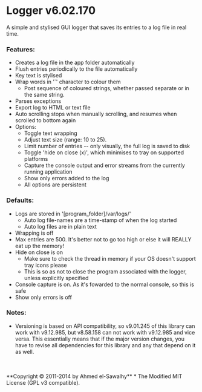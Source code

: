 Logger v6.02.170
================

A simple and stylised GUI logger that saves its entries to a log file in real time.

### Features:

  + Creates a log file in the app folder automatically
  + Flush entries periodically to the file automatically
  + Key text is stylised
  + Wrap words in '`' character to colour them
	+ Post sequence of coloured strings, whether passed separate or in the same string.
  + Parses exceptions
  + Export log to HTML or text file
  + Auto scrolling stops when manually scrolling, and resumes when scrolled to bottom again
  + Options:
	+ Toggle text wrapping
	+ Adjust text size (range: 10 to 25).
	+ Limit number of entries -- only visually, the full log is saved to disk
	+ Toggle 'hide on close (x)', which minimises to tray on supported platforms
	+ Capture the console output and error streams from the currently running application
	+ Show only errors added to the log
	+ All options are persistent

### Defaults:

  + Logs are stored in '[program_folder]/var/logs/'
	+ Auto log file-names are a time-stamp of when the log started
	+ Auto log files are in plain text
  + Wrapping is off
  + Max entries are 500. It's better not to go too high or else it will REALLY eat up the memory!
  + Hide on close is on
	+ Make sure to check the thread in memory if your OS doesn't support tray icons please
	+ This is so as not to close the program associated with the logger, unless explicitly specified
  + Console capture is on. As it's fowarded to the normal console, so this is safe
  + Show only errors is off

### Notes:

  + Versioning is based on API compatibility, so v9.01.245 of this library can work with v9.12.985, but v8.58.158 can not work with v9.12.985 and vice versa. This essentially means that if the major version changes, you have to revise all dependencies for this library and any that depend on it as well.


<br>
<br>
**Copyright &copy; 2011-2014 by Ahmed el-Sawalhy**
 * The Modified MIT License (GPL v3 compatible).
